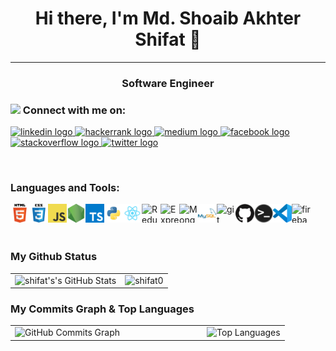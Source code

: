 ### <h1 align="center">Hi there, I'm Md. Shoaib Akhter Shifat 👋</h1>

<hr />
<h3 align="center" >Software Engineer</h3>

### <img src="https://media.giphy.com/media/iY8CRBdQXODJSCERIr/giphy.gif" width="30px"> Connect with me on:

<p align="left">
<a href="https://linkedin.com/in/md-shoaib-akhter-shifat-95752a1ba" target="blank">
   <img src="https://img.shields.io/static/v1?message=Linkedin&logo=linkedin&label=&color=0077B5&logoColor=white&labelColor=&style=for-the-badge" height="30" alt="linkedin logo"  />
</a>
<a href="https://www.hackerrank.com/profile/shifat0" target="_blank">
    <img src="https://img.shields.io/static/v1?message=HackerRank&logo=hackerrank&label=&color=2EC866&logoColor=white&labelColor=&style=for-the-badge" height="30" alt="hackerrank logo"  />
  </a>
<a href="https://medium.com/@sifuisu3" target="_blank">
    <img src="https://img.shields.io/static/v1?message=Medium&logo=medium&label=&color=12100E&logoColor=white&labelColor=&style=for-the-badge" height="30" alt="medium logo"  />
</a>
<a href="https://www.facebook.com/profile.php?id=100046112835726" target="blank">
   <img src="https://img.shields.io/static/v1?message=Facebook&logo=facebook&label=&color=1877F2&logoColor=white&labelColor=&style=for-the-badge" height="30" alt="facebook logo"  />
</a>
<a href="https://stackoverflow.com/users/15989016/md-shoaib-akhter-shifat" target="blank">
     <img src="https://img.shields.io/static/v1?message=Stackoverflow&logo=stackoverflow&label=&color=FE7A16&logoColor=white&labelColor=&style=for-the-badge" height="30" alt="stackoverflow logo"  />
</a>
<a href="https://twitter.com/SifatKh86893561" target="blank">
    <img src="https://img.shields.io/static/v1?message=Twitter&logo=twitter&label=&color=0077B5&logoColor=white&labelColor=&style=for-the-badge" height="30" alt="twitter logo"  />
</a>
</p>
<br />

### Languages and Tools:

<img align="left" alt="HTML5" width="30" height="30" src="https://raw.githubusercontent.com/github/explore/80688e429a7d4ef2fca1e82350fe8e3517d3494d/topics/html/html.png" />
<img align="left" alt="CSS3" width="30" height="30" src="https://raw.githubusercontent.com/github/explore/80688e429a7d4ef2fca1e82350fe8e3517d3494d/topics/css/css.png" />
<img align="left" alt="JavaScript" width="30" height="30" src="https://raw.githubusercontent.com/github/explore/80688e429a7d4ef2fca1e82350fe8e3517d3494d/topics/javascript/javascript.png" />
<img align="left" alt="Node.js" width="30" height="30" src="https://raw.githubusercontent.com/github/explore/80688e429a7d4ef2fca1e82350fe8e3517d3494d/topics/nodejs/nodejs.png" />
<img align="left" alt="Typescript" width="30" height="30" src="https://raw.githubusercontent.com/github/explore/80688e429a7d4ef2fca1e82350fe8e3517d3494d/topics/typescript/typescript.png" />
<img align="left" alt="Python" width="30" height="30" src="https://raw.githubusercontent.com/github/explore/80688e429a7d4ef2fca1e82350fe8e3517d3494d/topics/python/python.png" />
<img align="left" alt="React" width="30" height="30" src="https://raw.githubusercontent.com/github/explore/80688e429a7d4ef2fca1e82350fe8e3517d3494d/topics/react/react.png" />
<img align="left" alt="Redux" width="30" height="30" src="https://www.vectorlogo.zone/logos/js_redux/js_redux-icon.svg" />
<img align="left" alt="Express.js" width="30" height="30" src="https://www.vectorlogo.zone/logos/expressjs/expressjs-icon.svg" />
<img align="left" alt="MongoDB" width="30" height="30" src="https://www.vectorlogo.zone/logos/mongodb/mongodb-icon.svg" />
<img align="left" src="https://raw.githubusercontent.com/devicons/devicon/master/icons/mysql/mysql-original-wordmark.svg" alt="mysql" width="30" height="30"/>
<img align="left" src="https://www.vectorlogo.zone/logos/git-scm/git-scm-icon.svg" alt="git" width="30" height="30"/>
<img align="left" alt="GitHub" width="30" height="30" src="https://raw.githubusercontent.com/github/explore/78df643247d429f6cc873026c0622819ad797942/topics/github/github.png" />
<img align="left" alt="Terminal" width="30" height="30" src="https://raw.githubusercontent.com/github/explore/80688e429a7d4ef2fca1e82350fe8e3517d3494d/topics/terminal/terminal.png" />
<img align="left" alt="Visual Studio Code" width="30px" height="30" src="https://raw.githubusercontent.com/github/explore/80688e429a7d4ef2fca1e82350fe8e3517d3494d/topics/visual-studio-code/visual-studio-code.png" />
<img align="left" src="https://www.vectorlogo.zone/logos/firebase/firebase-icon.svg" alt="firebase" width="30" height="30"/>
<br />
<br />
<br />

<!--
    ### Most Used Languages
    <p><img align="center" src="https://github-readme-stats.vercel.app/api/top-langs/?username=shifat0&show_icons=true&locale=en&layout=compact&theme=radical" alt="shifat0" /></p>
 -->

### My Github Status

<table align="center">
  <tr>
    <td>
       <img alt="shifat's's GitHub Stats" src="https://github-readme-stats.vercel.app/api?username=shifat0&show_icons=true&theme=radical" />
    </td>
    <td>
        <img src="https://github-readme-streak-stats.herokuapp.com/?user=shifat0&show_icons=true&theme=radical" alt="shifat0" />
    </td>
  </tr>
</table>

### My Commits Graph & Top Languages

<table align="center">
  <tr>
    <td width="70%">
        <img src="https://github-readme-activity-graph.vercel.app/graph?username=shifat0&area=true&hide_border=true&custom_title=Shifat's%20GitHub%20Commits%20Graph&theme=radical" alt="GitHub Commits Graph" />
    </td>
    <td align="center" width="30%">
        <img src="https://github-readme-stats.vercel.app/api/top-langs/?username=shifat0&langs_count=10&hide_border=true&locale=en&custom_title=Top%20%Languages&theme=radical" alt="Top Languages" />
    </td>
  </tr>
</table>

<!--Profile Views <p align="left"> <img src="https://komarev.com/ghpvc/?username=shifat0&label=Profile%20views&color=0e75b6&style=flat" alt="shifat0 profile views" /> </p> -->

[twitter]: https://twitter.com/SifatKh86893561
[facebook]: https://www.facebook.com/profile.php?id=100046112835726
[linkedin]: https://linkedin.com/in/md-shoaib-akhter-shifat-95752a1ba
[stack-overflow]: https://stackoverflow.com/users/15989016/md-shoaib-akhter-shifat
